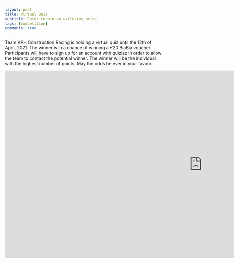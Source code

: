 ```yaml
---
layout: post
title: Virtual Quiz
subtitle: Enter to win an exclusive prize
tags: [competition]
comments: true
---
```


Team KPH Construction Racing is holding a virtual quiz until the 12th of April, 2021. The winner is in a chance of winning a €20 BiaBia voucher. Participants will have to sign up for an account with quizizz in order to allow the team to contact the potential winner. The winner will be the individual with the highest number of points. May the odds be ever in your favour.

<center>
    <p><iframe style="border: none;" src="https://quizizz.com/join?gc=50957858" width="250%" height="600px" name="iFrame Name"></iframe></p>
</center>